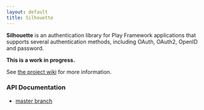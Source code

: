 ```yaml
---
layout: default
title: Silhouette
---
```


**Silhouette** is an authentication library for Play Framework applications that supports several authentication methods, including OAuth, OAuth2, OpenID and password.

**This is a work in progress.**

See [the project wiki](https://github.com/mohiva/play-silhouette/wiki) for more information.

### API Documentation

* [master branch](http://mohiva.github.io/play-silhouette/api/master/#com.mohiva.play.silhouette.core.package)
